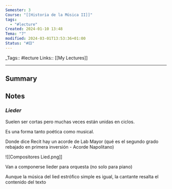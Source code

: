 ```yaml
---
Semester: 3
Course: "[[Historia de la Música II]]"
tags:
  - "#lecture"
Created: 2024-01-10 13:48
Tema: "7"
modified: 2024-03-01T13:53:36+01:00
Status: "#🟨"
---
```


\_Tags::  #lecture 
Links:: [[My Lectures]]
___

## Summary

## Notes

### *Lieder*

Suelen ser cortas pero muchas veces están unidas en ciclos.

Es una forma tanto poética como musical.

Donde dice Recit hay un acorde de Lab Mayor (qué es el segundo grado rebajado en primera inversión - Acorde Napolitano)


![[Compositores Lied.png]]

Van a componerse lieder para orquesta (no solo para piano)

Aunque la música del lied estrófico simple es igual, la cantante resalta el contenido del texto


